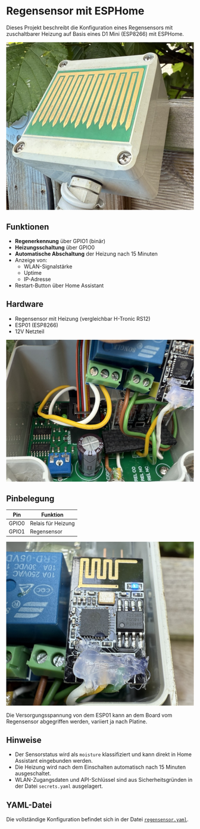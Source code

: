 # Regensensor mit ESPHome

Dieses Projekt beschreibt die Konfiguration eines Regensensors mit zuschaltbarer Heizung auf Basis eines D1 Mini (ESP8266) mit ESPHome.

![Rainsensor](rainsensor3.jpg)

## Funktionen

- **Regenerkennung** über GPIO1 (binär)
- **Heizungsschaltung** über GPIO0
- **Automatische Abschaltung** der Heizung nach 15 Minuten
- Anzeige von:
  - WLAN-Signalstärke
  - Uptime
  - IP-Adresse
- Restart-Button über Home Assistant

## Hardware

- Regensensor mit Heizung (vergleichbar H-Tronic RS12)
- ESP01 (ESP8266)
- 12V Netzteil

![Rainsensor Cables](rainsensor2.jpg)

## Pinbelegung

| Pin    | Funktion           |
|--------|--------------------|
| GPIO0  | Relais für Heizung |
| GPIO1  | Regensensor        |

![Rainsensor Close-Up](rainsensor1.jpg)

Die Versorgungsspannung von dem ESP01 kann an dem Board vom Regensensor abgegriffen werden, variiert ja nach Platine.

## Hinweise

- Der Sensorstatus wird als `moisture` klassifiziert und kann direkt in Home Assistant eingebunden werden.
- Die Heizung wird nach dem Einschalten automatisch nach 15 Minuten ausgeschaltet.
- WLAN-Zugangsdaten und API-Schlüssel sind aus Sicherheitsgründen in der Datei `secrets.yaml` ausgelagert.

## YAML-Datei

Die vollständige Konfiguration befindet sich in der Datei [`regensensor.yaml`](regensensor.yaml).